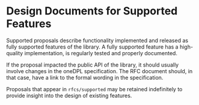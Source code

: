 # Design Documents for Supported Features

Supported proposals describe functionality implemented and
released as fully supported features of the library. A fully supported feature
has a high-quality implementation, is regularly tested and properly documented.

If the proposal impacted the public API of the library, it should usually involve
changes in the oneDPL specification. The RFC document should, in that case,
have a link to the formal wording in the specification.

Proposals that appear in `rfcs/supported` may be retained indefinitely to
provide insight into the design of existing features.
